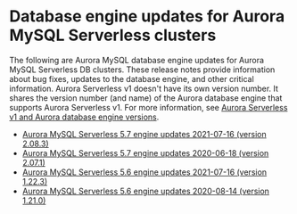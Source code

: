 # Database engine updates for Aurora MySQL Serverless clusters<a name="AuroraMySQL.Updates.ServerlessUpdates"></a><a name="serverless_relnotes"></a>

The following are Aurora MySQL database engine updates for Aurora MySQL Serverless DB clusters\. These release notes provide information about bug fixes, updates to the database engine, and other critical information\. Aurora Serverless v1 doesn't have its own version number\. It shares the version number \(and name\) of the Aurora database engine that supports Aurora Serverless v1\. For more information, see [Aurora Serverless v1 and Aurora database engine versions](aurora-serverless.relnotes.md)\. <a name="aurora_serverless_2x_updates"></a>
+  [Aurora MySQL Serverless 5\.7 engine updates 2021\-07\-16 \(version 2\.08\.3\)](AuroraMySQL.Updates.serverless_2_08_03.md) 
+  [Aurora MySQL Serverless 5\.7 engine updates 2020\-06\-18 \(version 2\.07\.1\)](AuroraMySQL.Updates.serverless_2_07_01.md) <a name="aurora_serverless_1x_updates"></a>
+  [Aurora MySQL Serverless 5\.6 engine updates 2021\-07\-16 \(version 1\.22\.3\)](AuroraMySQL.Updates.serverless_1_22_03.md) 
+  [Aurora MySQL Serverless 5\.6 engine updates 2020\-08\-14 \(version 1\.21\.0\)](AuroraMySQL.Updates.serverless_1_21_00.md) 
